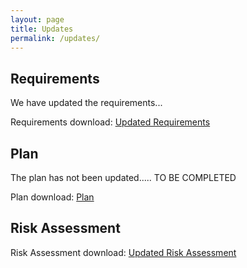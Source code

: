 ```yaml
---
layout: page
title: Updates
permalink: /updates/
---
```


## Requirements

We have updated the requirements...

Requirements download: [Updated Requirements](/downloads/)

## Plan

The plan has not been updated..... TO BE COMPLETED

Plan download: [Plan](/downloads/)

## Risk Assessment

Risk Assessment download: [Updated Risk Assessment](/downloads/RiskAssessmentUpdate.pdf)
